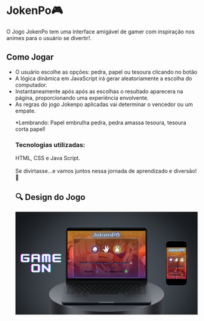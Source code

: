 <h1> JokenPo🎮</h1>
O Jogo JokenPo tem uma interface amigável de gamer com inspiração nos animes para o usuário se divertir!.

<h2>Como Jogar</h2>
<ul>

<li>O usuário escolhe as opções: pedra, papel ou tesoura clicando no botão</li>
<li>A lógica dinâmica em JavaScript irá gerar aleatoriamente a escolha do computador.</li>
<li>Instantaneamente após após as escolhas o resultado aparecera na página, proporcionando uma experiência envolvente.</li>
<li>As regras do jogo Jokenpo aplicadas vai determinar o vencedor ou um empate.</li>

*Lembrando: Papel embrulha pedra, pedra amassa tesoura, tesoura corta papel!


<h3><b>Tecnologias utilizadas:</b></h3>
 HTML, CSS e Java Script.
<br>
<br>
Se divirtasse...e vamos juntos nessa jornada de aprendizado e diversão! 🚀 

<h2>🔍 Design do Jogo</h2>
<img src='https://github.com/Suellenrosana/jokenpo/blob/main/assets/Apresentacao.png?raw=true'>



